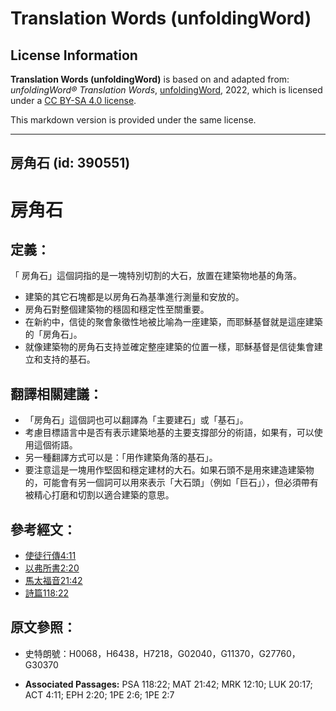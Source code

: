 # Translation Words (unfoldingWord)

## License Information

**Translation Words (unfoldingWord)** is based on and adapted from: _unfoldingWord® Translation Words_, [unfoldingWord](https://unfoldingword.org/utw), 2022, which is licensed under a [CC BY-SA 4.0 license](https://creativecommons.org/licenses/by-sa/4.0/legalcode.en).

This markdown version is provided under the same license.



--------------------------------

## 房角石 (id: 390551)

房角石
===

定義：
---

「 房角石」這個詞指的是一塊特別切割的大石，放置在建築物地基的角落。

* 建築的其它石塊都是以房角石為基準進行測量和安放的。
* 房角石對整個建築物的穩固和穩定性至關重要。
* 在新約中，信徒的聚會象徵性地被比喻為一座建築，而耶穌基督就是這座建築的「房角石」。
* 就像建築物的房角石支持並確定整座建築的位置一樣，耶穌基督是信徒集會建立和支持的基石。

翻譯相關建議：
-------

* 「房角石」這個詞也可以翻譯為「主要建石」或「基石」。
* 考慮目標語言中是否有表示建築地基的主要支撐部分的術語，如果有，可以使用這個術語。
* 另一種翻譯方式可以是：「用作建築角落的基石」。
* 要注意這是一塊用作堅固和穩定建材的大石。如果石頭不是用來建造建築物的，可能會有另一個詞可以用來表示「大石頭」（例如「巨石」），但必須帶有被精心打磨和切割以適合建築的意思。

參考經文：
-----

* [使徒行傳4:11](https://ref.ly/Acts4:11)
* [以弗所書2:20](https://ref.ly/Eph2:20)
* [馬太福音21:42](https://ref.ly/Matt21:42)
* [詩篇118:22](https://ref.ly/Ps118:22)

原文參照：
-----

* 史特朗號：H0068，H6438，H7218，G02040，G11370，G27760，G30370

* **Associated Passages:** PSA 118:22; MAT 21:42; MRK 12:10; LUK 20:17; ACT 4:11; EPH 2:20; 1PE 2:6; 1PE 2:7

